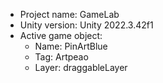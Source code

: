 <!-- UNITY CODE ASSIST INSTRUCTIONS START -->
- Project name: GameLab
- Unity version: Unity 2022.3.42f1
- Active game object:
  - Name: PinArtBlue
  - Tag: Artpeao
  - Layer: draggableLayer
<!-- UNITY CODE ASSIST INSTRUCTIONS END -->